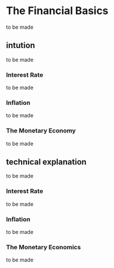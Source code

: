 # The Financial Basics 
to be made 



## intution
to be made 

### Interest Rate 
to be made 


### Inflation 
to be made 




### The Monetary Economy 
to be made 



## technical explanation 
to be made 

### Interest Rate 
to be made 



### Inflation 
to be made 




### The Monetary Economics
to be made 
